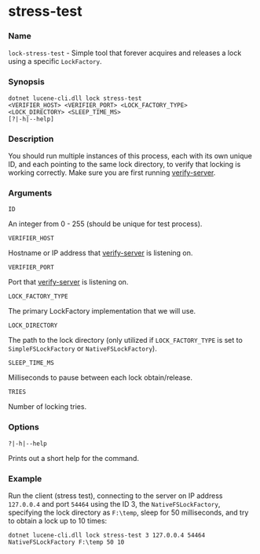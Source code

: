 # stress-test

### Name

`lock-stress-test` - Simple tool that forever acquires and releases a lock using a specific `LockFactory`.

### Synopsis

<code>dotnet lucene-cli.dll lock stress-test <ID> <VERIFIER_HOST> <VERIFIER_PORT> <LOCK_FACTORY_TYPE> <LOCK_DIRECTORY> <SLEEP_TIME_MS> <TRIES> [?|-h|--help]</code>

### Description

You should run multiple instances of this process, each with its own unique ID, and each pointing to the same lock directory, to verify that locking is working correctly. Make sure you are first running [verify-server](verify-server.md).

### Arguments

`ID`

An integer from 0 - 255 (should be unique for test process).

`VERIFIER_HOST`

Hostname or IP address that [verify-server](verify-server.md) is listening on.

`VERIFIER_PORT`

Port that [verify-server](verify-server.md) is listening on.

`LOCK_FACTORY_TYPE`

The primary LockFactory implementation that we will use.

`LOCK_DIRECTORY`

The path to the lock directory (only utilized if `LOCK_FACTORY_TYPE` is set to `SimpleFSLockFactory` or `NativeFSLockFactory`).

`SLEEP_TIME_MS`

Milliseconds to pause between each lock obtain/release.

`TRIES`

Number of locking tries.

### Options

`?|-h|--help`

Prints out a short help for the command.

### Example

Run the client (stress test), connecting to the server on IP address `127.0.0.4` and port `54464` using the ID 3, the `NativeFSLockFactory`, specifying the lock directory as `F:\temp`, sleep for 50 milliseconds, and try to obtain a lock up to 10 times:

<code>dotnet lucene-cli.dll lock stress-test 3 127.0.0.4 54464 NativeFSLockFactory F:\temp 50 10</code>
